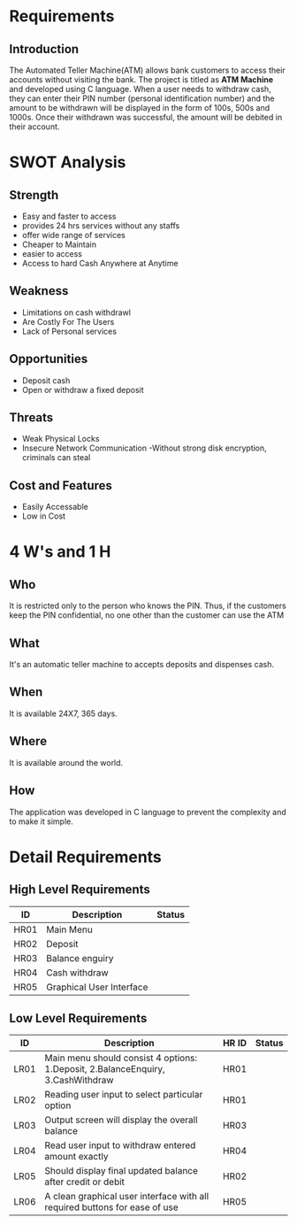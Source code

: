 # Requirements

 ## Introduction
 The Automated Teller Machine(ATM) allows bank customers to access their accounts without visiting the bank. The project is titled as **ATM Machine** and developed using C language.
 When a user needs to withdraw cash, they can enter their PIN number (personal identification number) and the amount to be withdrawn will be displayed in the form of 100s, 500s and 1000s. Once their withdrawn was successful, the amount will be debited in their account.

# SWOT Analysis

## Strength
-   Easy and faster to access 
-   provides 24 hrs services without any staffs
-   offer wide range of services
-   Cheaper to Maintain
-   easier to access
-   Access to hard Cash Anywhere at Anytime
 
 ## Weakness
-   Limitations on cash withdrawl
-   Are Costly For The Users
-   Lack of Personal services

## Opportunities
- Deposit cash
- Open or withdraw a fixed deposit

## Threats
- Weak Physical Locks
- Insecure Network Communication
-Without strong disk encryption, criminals can steal 

## Cost and Features
-   Easily Accessable
-   Low  in Cost


# 4 W's and 1 H

## Who
It is restricted only to the person who knows the PIN. Thus, if the customers keep the PIN confidential, no one other than the customer can use the ATM

## What
It's an automatic teller machine to accepts deposits and dispenses cash.

## When
It is available 24X7, 365 days.

## Where
It is available around the world.

## How
The application was developed in C language to prevent the complexity and to make it simple. 

# Detail Requirements

## High Level Requirements
| ID | Description | Status |
|--|--|--|
| HR01 |Main Menu  |  |
| HR02 | Deposit |  |
| HR03 | Balance enguiry |   |
| HR04 | Cash withdraw |  |
| HR05 | Graphical User Interface |  |


## Low Level Requirements 

| ID | Description | HR ID | Status |
|--|--|--|--|
| LR01 |Main menu should consist 4 options: 1.Deposit, 2.BalanceEnquiry, 3.CashWithdraw  | HR01|  |
| LR02 | Reading user input to select particular option | HR01|  |
 LR03 | Output screen will display the overall balance  | HR03|  |
| LR04 | Read user input to withdraw entered amount exactly | HR04|  |
| LR05 |Should display final updated balance after credit or debit | HR02|  |
| LR06 |A clean graphical user interface with all required buttons for ease of use  | HR05|  |




